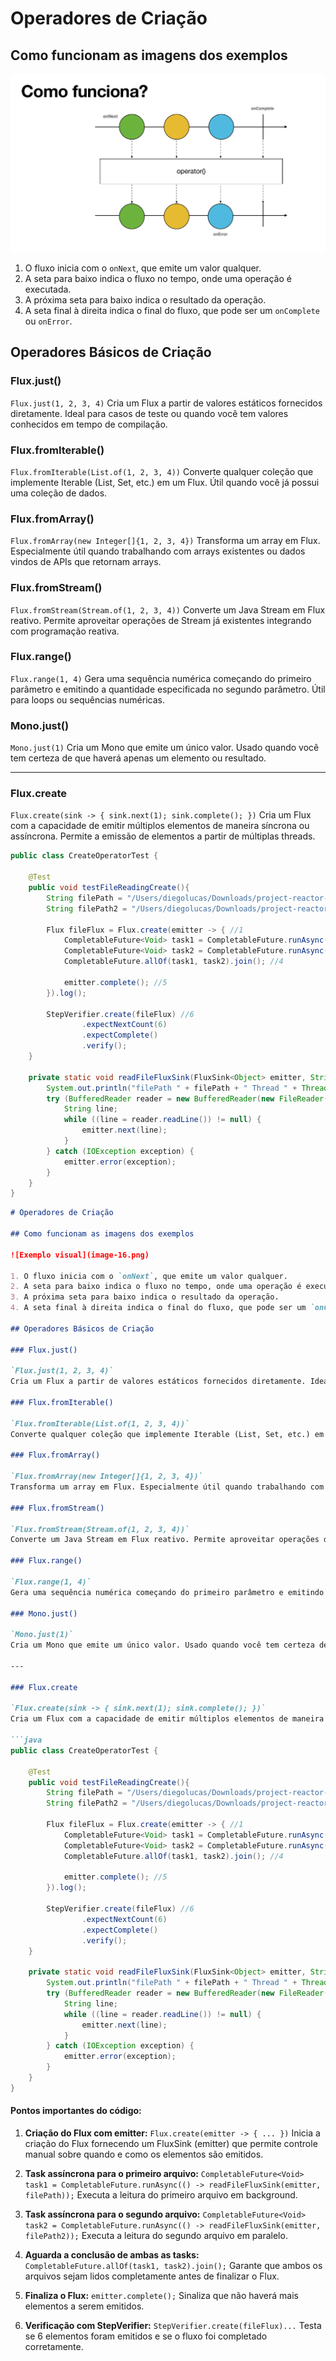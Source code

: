 # Operadores de Criação

## Como funcionam as imagens dos exemplos

![Exemplo visual](image-16.png)

1. O fluxo inicia com o `onNext`, que emite um valor qualquer.
2. A seta para baixo indica o fluxo no tempo, onde uma operação é executada.
3. A próxima seta para baixo indica o resultado da operação.
4. A seta final à direita indica o final do fluxo, que pode ser um `onComplete` ou `onError`.

## Operadores Básicos de Criação

### Flux.just()

`Flux.just(1, 2, 3, 4)`
Cria um Flux a partir de valores estáticos fornecidos diretamente. Ideal para casos de teste ou quando você tem valores conhecidos em tempo de compilação.

### Flux.fromIterable()

`Flux.fromIterable(List.of(1, 2, 3, 4))`
Converte qualquer coleção que implemente Iterable (List, Set, etc.) em um Flux. Útil quando você já possui uma coleção de dados.

### Flux.fromArray()

`Flux.fromArray(new Integer[]{1, 2, 3, 4})`
Transforma um array em Flux. Especialmente útil quando trabalhando com arrays existentes ou dados vindos de APIs que retornam arrays.

### Flux.fromStream()

`Flux.fromStream(Stream.of(1, 2, 3, 4))`
Converte um Java Stream em Flux reativo. Permite aproveitar operações de Stream já existentes integrando com programação reativa.

### Flux.range()

`Flux.range(1, 4)`
Gera uma sequência numérica começando do primeiro parâmetro e emitindo a quantidade especificada no segundo parâmetro. Útil para loops ou sequências numéricas.

### Mono.just()

`Mono.just(1)`
Cria um Mono que emite um único valor. Usado quando você tem certeza de que haverá apenas um elemento ou resultado.

---

### Flux.create

`Flux.create(sink -> { sink.next(1); sink.complete(); })`
Cria um Flux com a capacidade de emitir múltiplos elementos de maneira síncrona ou assíncrona. Permite a emissão de elementos a partir de múltiplas threads.

```java
public class CreateOperatorTest {

    @Test
    public void testFileReadingCreate(){
        String filePath = "/Users/diegolucas/Downloads/project-reactor-examples/src/test/resources/example.txt";
        String filePath2 = "/Users/diegolucas/Downloads/project-reactor-examples/src/test/resources/example2.txt";

        Flux fileFlux = Flux.create(emitter -> { //1
            CompletableFuture<Void> task1 = CompletableFuture.runAsync(() -> readFileFluxSink(emitter, filePath)); //2
            CompletableFuture<Void> task2 = CompletableFuture.runAsync(() -> readFileFluxSink(emitter, filePath2)); //3
            CompletableFuture.allOf(task1, task2).join(); //4

            emitter.complete(); //5
        }).log();

        StepVerifier.create(fileFlux) //6
                .expectNextCount(6)
                .expectComplete()
                .verify();
    }

    private static void readFileFluxSink(FluxSink<Object> emitter, String filePath) {
        System.out.println("filePath " + filePath + " Thread " + Thread.currentThread().getName());
        try (BufferedReader reader = new BufferedReader(new FileReader(filePath))) {
            String line;
            while ((line = reader.readLine()) != null) {
                emitter.next(line);
            }
        } catch (IOException exception) {
            emitter.error(exception);
        }
    }
}
```
```markdown
# Operadores de Criação

## Como funcionam as imagens dos exemplos

![Exemplo visual](image-16.png)

1. O fluxo inicia com o `onNext`, que emite um valor qualquer.
2. A seta para baixo indica o fluxo no tempo, onde uma operação é executada.
3. A próxima seta para baixo indica o resultado da operação.
4. A seta final à direita indica o final do fluxo, que pode ser um `onComplete` ou `onError`.

## Operadores Básicos de Criação

### Flux.just()

`Flux.just(1, 2, 3, 4)`
Cria um Flux a partir de valores estáticos fornecidos diretamente. Ideal para casos de teste ou quando você tem valores conhecidos em tempo de compilação.

### Flux.fromIterable()

`Flux.fromIterable(List.of(1, 2, 3, 4))`
Converte qualquer coleção que implemente Iterable (List, Set, etc.) em um Flux. Útil quando você já possui uma coleção de dados.

### Flux.fromArray()

`Flux.fromArray(new Integer[]{1, 2, 3, 4})`
Transforma um array em Flux. Especialmente útil quando trabalhando com arrays existentes ou dados vindos de APIs que retornam arrays.

### Flux.fromStream()

`Flux.fromStream(Stream.of(1, 2, 3, 4))`
Converte um Java Stream em Flux reativo. Permite aproveitar operações de Stream já existentes integrando com programação reativa.

### Flux.range()

`Flux.range(1, 4)`
Gera uma sequência numérica começando do primeiro parâmetro e emitindo a quantidade especificada no segundo parâmetro. Útil para loops ou sequências numéricas.

### Mono.just()

`Mono.just(1)`
Cria um Mono que emite um único valor. Usado quando você tem certeza de que haverá apenas um elemento ou resultado.

---

### Flux.create

`Flux.create(sink -> { sink.next(1); sink.complete(); })`
Cria um Flux com a capacidade de emitir múltiplos elementos de maneira síncrona ou assíncrona. Permite a emissão de elementos a partir de múltiplas threads.

```java
public class CreateOperatorTest {

    @Test
    public void testFileReadingCreate(){
        String filePath = "/Users/diegolucas/Downloads/project-reactor-examples/src/test/resources/example.txt";
        String filePath2 = "/Users/diegolucas/Downloads/project-reactor-examples/src/test/resources/example2.txt";

        Flux fileFlux = Flux.create(emitter -> { //1
            CompletableFuture<Void> task1 = CompletableFuture.runAsync(() -> readFileFluxSink(emitter, filePath)); //2
            CompletableFuture<Void> task2 = CompletableFuture.runAsync(() -> readFileFluxSink(emitter, filePath2)); //3
            CompletableFuture.allOf(task1, task2).join(); //4

            emitter.complete(); //5
        }).log();

        StepVerifier.create(fileFlux) //6
                .expectNextCount(6)
                .expectComplete()
                .verify();
    }

    private static void readFileFluxSink(FluxSink<Object> emitter, String filePath) {
        System.out.println("filePath " + filePath + " Thread " + Thread.currentThread().getName());
        try (BufferedReader reader = new BufferedReader(new FileReader(filePath))) {
            String line;
            while ((line = reader.readLine()) != null) {
                emitter.next(line);
            }
        } catch (IOException exception) {
            emitter.error(exception);
        }
    }
}
```

#### Pontos importantes do código:

1. **Criação do Flux com emitter:**
   `Flux.create(emitter -> { ... })`
   Inicia a criação do Flux fornecendo um FluxSink (emitter) que permite controle manual sobre quando e como os elementos são emitidos.

2. **Task assíncrona para o primeiro arquivo:**
   `CompletableFuture<Void> task1 = CompletableFuture.runAsync(() -> readFileFluxSink(emitter, filePath));`
   Executa a leitura do primeiro arquivo em background.

3. **Task assíncrona para o segundo arquivo:**
   `CompletableFuture<Void> task2 = CompletableFuture.runAsync(() -> readFileFluxSink(emitter, filePath2));`
   Executa a leitura do segundo arquivo em paralelo.

4. **Aguarda a conclusão de ambas as tasks:**
   `CompletableFuture.allOf(task1, task2).join();`
   Garante que ambos os arquivos sejam lidos completamente antes de finalizar o Flux.

5. **Finaliza o Flux:**
   `emitter.complete();`
   Sinaliza que não haverá mais elementos a serem emitidos.

6. **Verificação com StepVerifier:**
   `StepVerifier.create(fileFlux)...`
   Testa se 6 elementos foram emitidos e se o fluxo foi completado corretamente.
```
